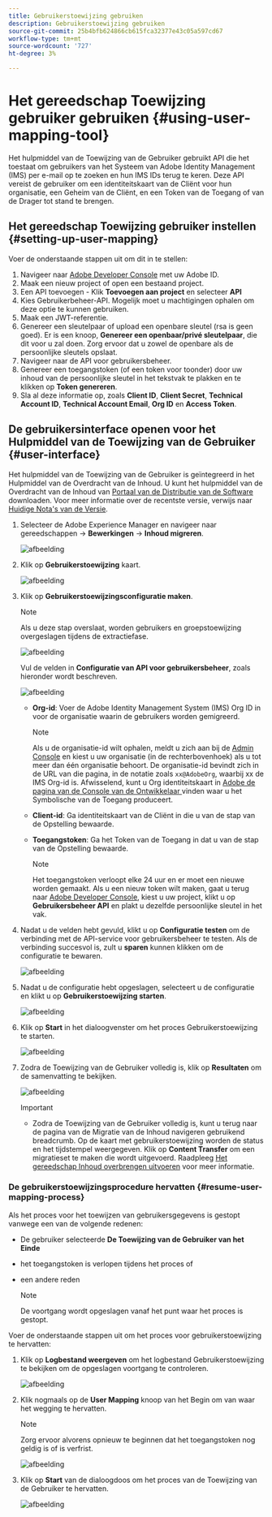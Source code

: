 ```yaml
---
title: Gebruikerstoewijzing gebruiken
description: Gebruikerstoewijzing gebruiken
source-git-commit: 25b4bfb624866cb615fca32377e43c05a597cd67
workflow-type: tm+mt
source-wordcount: '727'
ht-degree: 3%

---
```



# Het gereedschap Toewijzing gebruiker gebruiken {#using-user-mapping-tool}

Het hulpmiddel van de Toewijzing van de Gebruiker gebruikt API die het toestaat om gebruikers van het Systeem van Adobe Identity Management (IMS) per e-mail op te zoeken en hun IMS IDs terug te keren. Deze API vereist de gebruiker om een identiteitskaart van de Cliënt voor hun organisatie, een Geheim van de Cliënt, en een Token van de Toegang of van de Drager tot stand te brengen.

## Het gereedschap Toewijzing gebruiker instellen {#setting-up-user-mapping}

Voer de onderstaande stappen uit om dit in te stellen:

1. Navigeer naar [Adobe Developer Console](https://console.adobe.io) met uw Adobe ID.
1. Maak een nieuw project of open een bestaand project.
1. Een API toevoegen - Klik **Toevoegen aan project** en selecteer **API**
1. Kies Gebruikerbeheer-API.  Mogelijk moet u machtigingen ophalen om deze optie te kunnen gebruiken.
1. Maak een JWT-referentie.
1. Genereer een sleutelpaar of upload een openbare sleutel (rsa is geen goed).  Er is een knoop, **Genereer een openbaar/privé sleutelpaar**, die dit voor u zal doen.  Zorg ervoor dat u zowel de openbare als de persoonlijke sleutels opslaat.
1. Navigeer naar de API voor gebruikersbeheer.
1. Genereer een toegangstoken (of een token voor toonder) door uw inhoud van de persoonlijke sleutel in het tekstvak te plakken en te klikken op **Token genereren**.
1. Sla al deze informatie op, zoals **Client ID**, **Client Secret**, **Technical Account ID**, **Technical Account Email**, **Org ID** en **Access Token**.

## De gebruikersinterface openen voor het Hulpmiddel van de Toewijzing van de Gebruiker {#user-interface}

Het hulpmiddel van de Toewijzing van de Gebruiker is geïntegreerd in het Hulpmiddel van de Overdracht van de Inhoud. U kunt het hulpmiddel van de Overdracht van de Inhoud van [Portaal van de Distributie van de Software](https://experience.adobe.com/#/downloads/content/software-distribution/en/aemcloud.html) downloaden. Voor meer informatie over de recentste versie, verwijs naar [Huidige Nota&#39;s van de Versie](/help/release-notes/release-notes-cloud/release-notes-current.md).

1. Selecteer de Adobe Experience Manager en navigeer naar gereedschappen -> **Bewerkingen** -> **Inhoud migreren**.

   ![afbeelding](/help/move-to-cloud-service/content-transfer-tool/assets-user-mapping/user-mapping-access1.png)

1. Klik op **Gebruikerstoewijzing** kaart.

   ![afbeelding](/help/move-to-cloud-service/content-transfer-tool/assets-user-mapping/user-mapping-access2.png)

1. Klik op **Gebruikerstoewijzingsconfiguratie maken**.

   >[!NOTE]
   >Als u deze stap overslaat, worden gebruikers en groepstoewijzing overgeslagen tijdens de extractiefase.

   ![afbeelding](/help/move-to-cloud-service/content-transfer-tool/assets-user-mapping/user-mapping-access5.png)

   Vul de velden in **Configuratie van API voor gebruikersbeheer**, zoals hieronder wordt beschreven.

   ![afbeelding](/help/move-to-cloud-service/content-transfer-tool/assets-user-mapping/user-mapping-access3.png)


   * **Org-id**: Voer de Adobe Identity Management System (IMS) Org ID in voor de organisatie waarin de gebruikers worden gemigreerd.

      >[!NOTE]
      >Als u de organisatie-id wilt ophalen, meldt u zich aan bij de [Admin Console](https://adminconsole.adobe.com/) en kiest u uw organisatie (in de rechterbovenhoek) als u tot meer dan één organisatie behoort. De organisatie-id bevindt zich in de URL van die pagina, in de notatie zoals `xx@AdobeOrg`, waarbij xx de IMS Org-id is.  Afwisselend, kunt u Org identiteitskaart in [Adobe de pagina van de Console van de Ontwikkelaar ](https://console.adobe.io) vinden waar u het Symbolische van de Toegang produceert.

   * **Client-id**: Ga identiteitskaart van de Cliënt in die u van de stap van de Opstelling bewaarde.

   * **Toegangstoken**: Ga het Token van de Toegang in dat u van de stap van de Opstelling bewaarde.

      >[!NOTE]
      >Het toegangstoken verloopt elke 24 uur en er moet een nieuwe worden gemaakt. Als u een nieuw token wilt maken, gaat u terug naar [Adobe Developer Console](https://console.adobe.io), kiest u uw project, klikt u op **Gebruikersbeheer API** en plakt u dezelfde persoonlijke sleutel in het vak.

1. Nadat u de velden hebt gevuld, klikt u op **Configuratie testen** om de verbinding met de API-service voor gebruikersbeheer te testen. Als de verbinding succesvol is, zult u **sparen** kunnen klikken om de configuratie te bewaren.

   ![afbeelding](/help/move-to-cloud-service/content-transfer-tool/assets-user-mapping/user-mapping-access4.png)

1. Nadat u de configuratie hebt opgeslagen, selecteert u de configuratie en klikt u op **Gebruikerstoewijzing starten**.

   ![afbeelding](/help/move-to-cloud-service/content-transfer-tool/assets-user-mapping/user-mapping-landing4.png)

1. Klik op **Start** in het dialoogvenster om het proces Gebruikerstoewijzing te starten.

   ![afbeelding](/help/move-to-cloud-service/content-transfer-tool/assets-user-mapping/resume-user-mapping3.png)

1. Zodra de Toewijzing van de Gebruiker volledig is, klik op **Resultaten** om de samenvatting te bekijken.

   ![afbeelding](/help/move-to-cloud-service/content-transfer-tool/assets-user-mapping/user-mapping-landing5.png)

   >[!IMPORTANT]
   >* Zodra de Toewijzing van de Gebruiker volledig is, kunt u terug naar de pagina van de Migratie van de Inhoud navigeren gebruikend breadcrumb. Op de kaart met gebruikerstoewijzing worden de status en het tijdstempel weergegeven. Klik op **Content Transfer** om een migratieset te maken die wordt uitgevoerd. Raadpleeg [Het gereedschap Inhoud overbrengen uitvoeren](https://experienceleague.adobe.com/docs/experience-manager-cloud-service/moving/cloud-migration/content-transfer-tool/using-content-transfer-tool.html?lang=en#running-tool) voor meer informatie.


### De gebruikerstoewijzingsprocedure hervatten {#resume-user-mapping-process}

Als het proces voor het toewijzen van gebruikersgegevens is gestopt vanwege een van de volgende redenen:

* De gebruiker selecteerde **De Toewijzing van de Gebruiker van het Einde**
* het toegangstoken is verlopen tijdens het proces of
* een andere reden

   >[!NOTE]
   >De voortgang wordt opgeslagen vanaf het punt waar het proces is gestopt.

Voer de onderstaande stappen uit om het proces voor gebruikerstoewijzing te hervatten:

1. Klik op **Logbestand weergeven** om het logbestand Gebruikerstoewijzing te bekijken om de opgeslagen voortgang te controleren.

   ![afbeelding](/help/move-to-cloud-service/content-transfer-tool/assets-user-mapping/resume-user-mapping1.png)

1. Klik nogmaals op de **User Mapping** knoop van het Begin om van waar het wegging te hervatten.

   >[!NOTE]
   >Zorg ervoor alvorens opnieuw te beginnen dat het toegangstoken nog geldig is of is verfrist.

   ![afbeelding](/help/move-to-cloud-service/content-transfer-tool/assets-user-mapping/resume-user-mapping2.png)

1. Klik op **Start** van de dialoogdoos om het proces van de Toewijzing van de Gebruiker te hervatten.

   ![afbeelding](/help/move-to-cloud-service/content-transfer-tool/assets-user-mapping/resume-user-mapping3.png)
